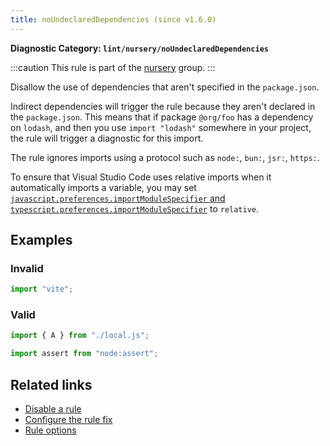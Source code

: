 ```yaml
---
title: noUndeclaredDependencies (since v1.6.0)
---
```


**Diagnostic Category: `lint/nursery/noUndeclaredDependencies`**

:::caution
This rule is part of the [nursery](/linter/rules/#nursery) group.
:::

Disallow the use of dependencies that aren't specified in the `package.json`.

Indirect dependencies will trigger the rule because they aren't declared in the `package.json`. This means that if package `@org/foo` has a dependency on `lodash`, and then you use
`import "lodash"` somewhere in your project, the rule will trigger a diagnostic for this import.

The rule ignores imports using a protocol such as `node:`, `bun:`, `jsr:`, `https:`.

To ensure that Visual Studio Code uses relative imports when it automatically imports a variable,
you may set [`javascript.preferences.importModuleSpecifier` and `typescript.preferences.importModuleSpecifier`](https://code.visualstudio.com/docs/getstarted/settings) to `relative`.

## Examples

### Invalid

```js
import "vite";
```

### Valid

```js
import { A } from "./local.js";
```

```js
import assert from "node:assert";
```

## Related links

- [Disable a rule](/linter/#disable-a-lint-rule)
- [Configure the rule fix](/linter#configure-the-rule-fix)
- [Rule options](/linter/#rule-options)
